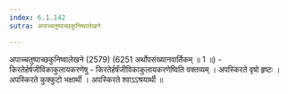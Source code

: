```yaml
---
index: 6.1.142
sutra: अपाच्चतुष्पाच्छकुनिष्वालेखने

---
```

 अपाच्चतुष्पाच्छकुनिष्वालेखने (2579) (6251 अर्थोपसंख्यानवार्तिकम् ॥ 1 ॥) - किरतेर्हर्षजीविकाकुलायकरणेषु - किरतेर्हर्षंजीविकाकुलायकरणेष्विति वक्तव्यम् । अपस्किरते वृषो हृष्टः । अपस्किरते कुक्कुटो भक्षार्थी । अपस्किरते श्वाऽऽश्रयार्थी ॥ 